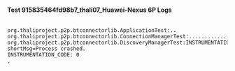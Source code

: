 #### Test 915835464fd98b7_thali07_Huawei-Nexus 6P Logs


```

org.thaliproject.p2p.btconnectorlib.ApplicationTest:..
org.thaliproject.p2p.btconnectorlib.ConnectionManagerTest:..........................
org.thaliproject.p2p.btconnectorlib.DiscoveryManagerTest:INSTRUMENTATION_RESULT: shortMsg=Process crashed.
INSTRUMENTATION_CODE: 0
,
```

